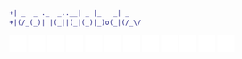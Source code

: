 ```difF
+| _  _ ._  _..__| _ |_   _| _    
+|(/_(_)| |(_||(_|(_)|_)o(_|(/_\/
```
![](icons/markdown.svg)
![](icons/html5.svg)
![](icons/css3.svg)
![](icons/javascript.svg)
![](icons/php.svg)
![](icons/mysql.svg)
![](icons/nodedotjs.svg)
![](icons/mongodb.svg)
![](icons/javascript.svg)
![](icons/c.svg)
![](icons/cplusplus.svg)
![](icons/python.svg)
<!---
leonardobdev/leonardobdev is a ✨ special ✨ repository because its `README.md` (this file) appears on your GitHub profile.
You can click the Preview link to take a look at your changes.
--->
